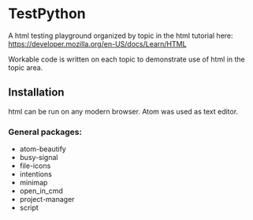 # TestPython

A html testing playground organized by topic in the html tutorial here: https://developer.mozilla.org/en-US/docs/Learn/HTML

Workable code is written on each topic to demonstrate use of html in the topic area.

## Installation

html can be run on any modern browser. Atom was used as text editor.

### General packages:

* atom-beautify
* busy-signal
* file-icons
* intentions
* minimap
* open_in_cmd
* project-manager
* script
